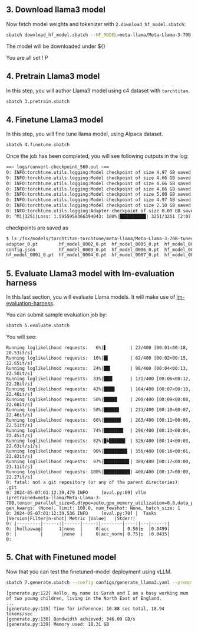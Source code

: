## 3. Download llama3 model

Now fetch model weights and tokenizer with `2.download_hf_model.sbatch`:

```bash
sbatch download_hf_model.sbatch --HF_MODEL=meta-llama/Meta-Llama-3-70B
```

The model will be downloaded under ${}

You are all set ! P


## 4. Pretrain Llama3 model

In this step, you will author Llama3 model using c4 dataset with `torchtitan`.

```bash
sbatch 3.pretrain.sbatch
```

## 4. Finetune Llama3 model

In this step, you will fine tune llama model, using Alpaca dataset. 

```bash
sbatch 4.finetune.sbatch
```

Once the job has been completed, you will see following outputs in the log:

```bash
==> logs/convert-checkpoint_560.out <==
0: INFO:torchtune.utils.logging:Model checkpoint of size 4.97 GB saved to /fsx/models/torchtitan-torchtune/meta-llama/Meta-Llama-3-70B-tuned/hf_model_0024_0.pt
0: INFO:torchtune.utils.logging:Model checkpoint of size 4.66 GB saved to /fsx/models/torchtitan-torchtune/meta-llama/Meta-Llama-3-70B-tuned/hf_model_0025_0.pt
0: INFO:torchtune.utils.logging:Model checkpoint of size 4.66 GB saved to /fsx/models/torchtitan-torchtune/meta-llama/Meta-Llama-3-70B-tuned/hf_model_0026_0.pt
0: INFO:torchtune.utils.logging:Model checkpoint of size 4.66 GB saved to /fsx/models/torchtitan-torchtune/meta-llama/Meta-Llama-3-70B-tuned/hf_model_0027_0.pt
0: INFO:torchtune.utils.logging:Model checkpoint of size 5.00 GB saved to /fsx/models/torchtitan-torchtune/meta-llama/Meta-Llama-3-70B-tuned/hf_model_0028_0.pt
0: INFO:torchtune.utils.logging:Model checkpoint of size 4.97 GB saved to /fsx/models/torchtitan-torchtune/meta-llama/Meta-Llama-3-70B-tuned/hf_model_0029_0.pt
0: INFO:torchtune.utils.logging:Model checkpoint of size 2.10 GB saved to /fsx/models/torchtitan-torchtune/meta-llama/Meta-Llama-3-70B-tuned/hf_model_0030_0.pt
0: INFO:torchtune.utils.logging:Adapter checkpoint of size 0.09 GB saved to /fsx/models/torchtitan-torchtune/meta-llama/Meta-Llama-3-70B-tuned/adapter_0.pt
0: ^M1|3251|Loss: 1.5955958366394043: 100%|██████████| 3251/3251 [2:07:13<00:00,  2.35s/it]
```

checkpoints are saved as

```bash
$ ls /fsx/models/torchtitan-torchtune/meta-llama/Meta-Llama-3-70B-tuned/
adapter_0.pt        hf_model_0002_0.pt  hf_model_0005_0.pt  hf_model_0008_0.pt  hf_model_0011_0.pt  hf_model_0014_0.pt  hf_model_0017_0.pt  hf_model_0020_0.pt  hf_model_0023_0.pt  hf_model_0026_0.pt  hf_model_0029_0.pt
config.json         hf_model_0003_0.pt  hf_model_0006_0.pt  hf_model_0009_0.pt  hf_model_0012_0.pt  hf_model_0015_0.pt  hf_model_0018_0.pt  hf_model_0021_0.pt  hf_model_0024_0.pt  hf_model_0027_0.pt  hf_model_0030_0.pt
hf_model_0001_0.pt  hf_model_0004_0.pt  hf_model_0007_0.pt  hf_model_0010_0.pt  hf_model_0013_0.pt  hf_model_0016_0.pt  hf_model_0019_0.pt  hf_model_0022_0.pt  hf_model_0025_0.pt  hf_model_0028_0.pt
```

## 5. Evaluate Llama3 model with lm-evaluation harness

In this last section, you will evaluate Llama models. It will make use of [lm-evaluation-harness](https://github.com/EleutherAI/lm-evaluation-harness). 

You can submit sample evaluation job by:

```bash
sbatch 5.evaluate.sbatch
```

You will see:

```
Running loglikelihood requests:   6%|▋         | 23/400 [00:01<00:18, 20.53it/s]
Running loglikelihood requests:  16%|█▌        | 62/400 [00:02<00:15, 22.65it/s]
Running loglikelihood requests:  24%|██▍       | 98/400 [00:04<00:13, 22.50it/s]
Running loglikelihood requests:  33%|███▎      | 131/400 [00:06<00:12, 22.28it/s]
Running loglikelihood requests:  42%|████▏     | 164/400 [00:07<00:10, 22.40it/s]
Running loglikelihood requests:  50%|█████     | 200/400 [00:09<00:08, 22.60it/s]
Running loglikelihood requests:  58%|█████▊    | 233/400 [00:10<00:07, 22.46it/s]
Running loglikelihood requests:  66%|██████▌   | 263/400 [00:11<00:06, 22.51it/s]
Running loglikelihood requests:  74%|███████▍  | 296/400 [00:13<00:04, 22.45it/s]
Running loglikelihood requests:  82%|█�██████▏ | 326/400 [00:14<00:03, 22.63it/s]/s]
Running loglikelihood requests:  90%|████████▉ | 356/400 [00:16<00:01, 22.82it/s]
Running loglikelihood requests:  97%|█████████▋| 389/400 [00:17<00:00, 23.11it/s]
Running loglikelihood requests: 100%|██████████| 400/400 [00:17<00:00, 22.27it/s]
0: fatal: not a git repository (or any of the parent directories): .git
0: 2024-05-07:01:12:39,479 INFO     [eval.py:69] vllm (pretrained=meta-llama/Meta-Llama-3-70B,tensor_parallel_size=8,dtype=auto,gpu_memory_utilization=0.8,data_parallel_size=1), gen_kwargs: (None), limit: 100.0, num_fewshot: None, batch_size: 1
0: 2024-05-07:01:12:39,536 INFO     [eval.py:70] |  Tasks  |Version|Filter|n-shot| Metric |Value|   |Stderr|
0: |---------|------:|------|-----:|--------|----:|---|-----:|
0: |hellaswag|      1|none  |     0|acc     | 0.56|±  |0.0499|
0: |         |       |none  |     0|acc_norm| 0.75|±  |0.0435|
0: 
```



## 5. Chat with Finetuned model

Now that you can test the finetuned-model deployment using vLLM. 

```bash
sbatch 7.generate.sbatch --config configs/generate_llama3.yaml --prompt "Hello, my name is"
```

```
[generate.py:122] Hello, my name is Sarah and I am a busy working mum of two young children, living in the North East of England.
...
[generate.py:135] Time for inference: 10.88 sec total, 18.94 tokens/sec
[generate.py:138] Bandwidth achieved: 346.09 GB/s
[generate.py:139] Memory used: 18.31 GB
```